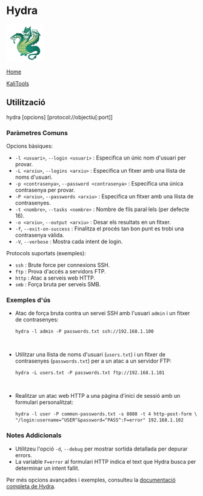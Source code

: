 # Hydra

![](./img/hydraLogo.png)

[Home](../../../../README.md)

[KaliTools](https://www.kali.org/tools/hydra/)

## Utilització

hydra [opcions] [protocol://objectiu[:port]]

### Paràmetres Comuns

Opcions bàsiques:

- `-l <usuari>`, `--login <usuari>` : Especifica un únic nom d'usuari per provar.
- `-L <arxiu>`, `--logins <arxiu>` : Especifica un fitxer amb una llista de noms d'usuari.
- `-p <contrasenya>`, `--password <contrasenya>` : Especifica una única contrasenya per provar.
- `-P <arxiu>`, `--passwords <arxiu>` : Especifica un fitxer amb una llista de contrasenyes.
- `-t <nombre>`, `--tasks <nombre>` : Nombre de fils paral·lels (per defecte 16).
- `-o <arxiu>`, `--output <arxiu>` : Desar els resultats en un fitxer.
- `-f`, `--exit-on-success` : Finalitza el procés tan bon punt es trobi una contrasenya vàlida.
- `-V`, `--verbose` : Mostra cada intent de login.

Protocols suportats (exemples):

- `ssh` : Brute force per connexions SSH.
- `ftp` : Prova d'accés a servidors FTP.
- `http` : Atac a serveis web HTTP.
- `smb` : Força bruta per serveis SMB.

### Exemples d'ús

* Atac de força bruta contra un servei SSH amb l'usuari `admin` i un fitxer de contrasenyes:

    ```
    hydra -l admin -P passwords.txt ssh://192.168.1.100
    ```

<br>

* Utilitzar una llista de noms d'usuari (`users.txt`) i un fitxer de contrasenyes (`passwords.txt`) per a un atac a un servidor FTP:

    ```
    hydra -L users.txt -P passwords.txt ftp://192.168.1.101
    ```

<br>

* Realitzar un atac web HTTP a una pàgina d'inici de sessió amb un formulari personalitzat:

    ```
    hydra -l user -P common-passwords.txt -s 8080 -t 4 http-post-form \
    "/login:username=^USER^&password=^PASS^:F=error" 192.168.1.102
    ```

### Notes Addicionals

- Utilitzeu l'opció `-d`, `--debug` per mostrar sortida detallada per depurar errors.
- La variable `F=error` al formulari HTTP indica el text que Hydra busca per determinar un intent fallit.

Per més opcions avançades i exemples, consulteu la [documentació completa de Hydra](https://www.kali.org/tools/hydra/).


